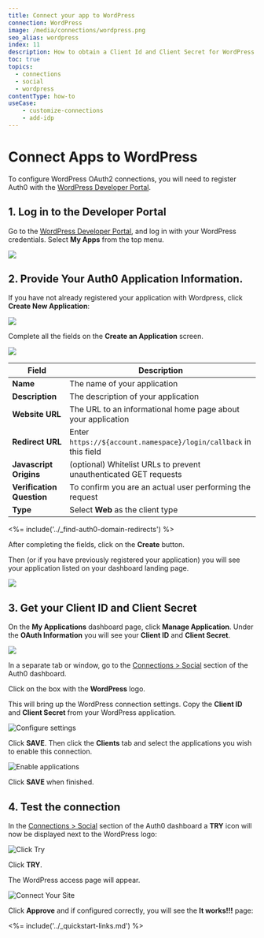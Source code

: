 ```yaml
---
title: Connect your app to WordPress
connection: WordPress
image: /media/connections/wordpress.png
seo_alias: wordpress
index: 11
description: How to obtain a Client Id and Client Secret for WordPress
toc: true
topics:
  - connections
  - social
  - wordpress
contentType: how-to
useCase:
    - customize-connections
    - add-idp
---
```


# Connect Apps to WordPress

To configure WordPress OAuth2 connections, you will need to register Auth0 with the [WordPress Developer Portal](http://developer.wordpress.com/).

## 1. Log in to the Developer Portal

Go to the [WordPress Developer Portal](http://developer.wordpress.com/), and log in with your WordPress credentials. Select **My Apps** from the top menu.

![](/media/articles/connections/social/wordpress/wordpress-dev-portal.png)

## 2. Provide Your Auth0 Application Information.

If you have not already registered your application with Wordpress, click **Create New Application**:

![](/media/articles/connections/social/wordpress/create-new-app.png)

Complete all the fields on the **Create an Application** screen.

![](/media/articles/connections/social/wordpress/create-new-app-config-screen.png)

|**Field**|**Description**|
|-|-|
|**Name** | The name of your application|
|**Description** | The description of your application|
|**Website URL** | The URL to an informational home page about your application|
|**Redirect URL** | Enter `https://${account.namespace}/login/callback` in this field|
|**Javascript Origins** | (optional) Whitelist URLs to prevent unauthenticated GET requests|
|**Verification Question** | To confirm you are an actual user performing the request|
|**Type** | Select **Web** as the client type|

<%= include('../_find-auth0-domain-redirects') %>

After completing the fields, click on the **Create** button.

Then (or if you have previously registered your application) you will see your application listed on your dashboard landing page.

![](/media/articles/connections/social/wordpress/my-apps.png)

## 3. Get your Client ID and Client Secret

On the **My Applications** dashboard page, click **Manage Application**. Under the **OAuth Information** you will see your **Client ID** and **Client Secret**.

![](/media/articles/connections/social/wordpress/oauth-info.png)

In a separate tab or window, go to the [Connections > Social](${manage_url}/#/connections/social) section of the Auth0 dashboard. 

Click on the box with the **WordPress** logo.

This will bring up the WordPress connection settings. Copy the **Client ID** and **Client Secret** from your WordPress application.

![Configure settings](/media/articles/connections/social/wordpress/settings.png)

Click **SAVE**. Then click the **Clients** tab and select the applications you wish to enable this connection.

![Enable applications](/media/articles/connections/social/wordpress/enable-clients.png)

Click **SAVE** when finished.

## 4. Test the connection

In the [Connections > Social](${manage_url}/#/connections/social) section of the Auth0 dashboard a **TRY** icon will now be displayed next to the WordPress logo:

![Click Try](/media/articles/connections/social/wordpress/try-button.png)

Click **TRY**.

The WordPress access page will appear.

![Connect Your Site](/media/articles/connections/social/wordpress/allow-connection.png)

Click **Approve** and if configured correctly, you will see the **It works!!!** page:

<%= include('../_quickstart-links.md') %>
